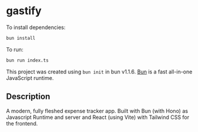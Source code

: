 # gastify

To install dependencies:

```bash
bun install
```

To run:

```bash
bun run index.ts
```

This project was created using `bun init` in bun v1.1.6. [Bun](https://bun.sh) is a fast all-in-one JavaScript runtime.

## Description
A modern, fully fleshed expense tracker app. Built with Bun (with Hono) as Javascript Runtime and server and React (using Vite) with Tailwind CSS for the frontend. 

